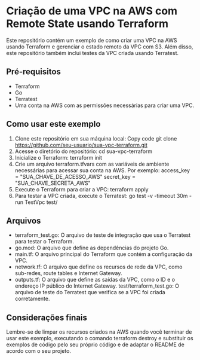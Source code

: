 # Criação de uma VPC na AWS com Remote State usando Terraform

Este repositório contém um exemplo de como criar uma VPC na AWS usando Terraform e gerenciar o estado remoto da VPC com S3. Além disso, este repositório também inclui testes da VPC criada usando Terratest.

## Pré-requisitos

- Terraform
- Go
- Terratest
- Uma conta na AWS com as permissões necessárias para criar uma VPC.

## Como usar este exemplo

1. Clone este repositório em sua máquina local:
   Copy code
   git clone https://github.com/seu-usuario/sua-vpc-terraform.git
2. Acesse o diretório do repositório:
   cd sua-vpc-terraform
3. Inicialize o Terraform:
   terraform init
4. Crie um arquivo terraform.tfvars com as variáveis de ambiente necessárias para acessar sua conta na AWS. Por exemplo:
   access_key = "SUA_CHAVE_DE_ACESSO_AWS"
   secret_key = "SUA_CHAVE_SECRETA_AWS"
5. Execute o Terraform para criar a VPC:
   terraform apply
6. Para testar a VPC criada, execute o Terratest:
   go test -v -timeout 30m -run TestVpc test/

## Arquivos

- terraform_test.go: O arquivo de teste de integração que usa o Terratest para testar o Terraform.
- go.mod: O arquivo que define as dependências do projeto Go.
- main.tf: O arquivo principal do Terraform que contém a configuração da VPC.
- network.tf: O arquivo que define os recursos de rede da VPC, como sub-redes, route tables e Internet Gateway.
- outputs.tf: O arquivo que define as saídas da VPC, como o ID e o endereço IP público do Internet Gateway.
  test/terraform_test.go: O arquivo de teste do Terratest que verifica se a VPC foi criada corretamente.

## Considerações finais

Lembre-se de limpar os recursos criados na AWS quando você terminar de usar este exemplo, executando o comando terraform destroy e substituir os exemplos de código pelo seu próprio código e de adaptar o README de acordo com o seu projeto.
